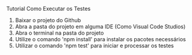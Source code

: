 Tutorial Como Executar os Testes

1) Baixar o projeto do Github
2) Abra a pasta do projeto em alguma IDE (Como Visual Code Studios)
2) Abra o terminal na pasta do projeto
3) Utilize o comando 'npm install' para instalar os pacotes necessários
4) Utilizar o comando 'npm test' para iniciar e processar os testes

